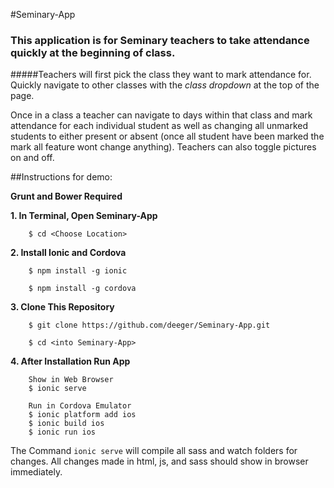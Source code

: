 #Seminary-App

### This application is for Seminary teachers to take attendance quickly at the beginning of class.

#####Teachers will first pick the class they want to mark attendance for. Quickly navigate to other classes with the *class dropdown* at the top of the page.

Once in a class a teacher can navigate to days within that class and mark attendance for each individual student as well as changing all unmarked students to either present or absent (once all student have been marked the mark all feature wont change anything). Teachers can also toggle pictures on and off.

##Instructions for demo:

**Grunt and Bower Required**

**1. In Terminal, Open Seminary-App**

        $ cd <Choose Location>

**2. Install Ionic and Cordova**

        $ npm install -g ionic
       
        $ npm install -g cordova

**3. Clone This Repository**
        
        $ git clone https://github.com/deeger/Seminary-App.git
        
        $ cd <into Seminary-App>

**4. After Installation Run App**

        Show in Web Browser
        $ ionic serve
        
        Run in Cordova Emulator
        $ ionic platform add ios
        $ ionic build ios
        $ ionic run ios


The Command `ionic serve` will compile all sass and watch folders for changes.  All changes made in html, js, and sass should show in browser immediately.
